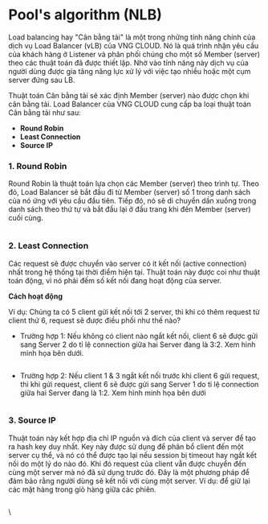 # Pool's algorithm (NLB)

Load balancing hay "Cân bằng tải" là một trong những tính năng chính của dịch vụ Load Balancer (vLB) của VNG CLOUD. Nó là quá trình nhận yêu cầu của khách hàng ở Listener và phân phối chúng cho một số Member (server) theo các thuật toán đã được thiết lập. Nhờ vào tính năng này dịch vụ của người dùng được gia tăng năng lực xử lý với việc tạo nhiều hoặc một cụm server đứng sau LB.

Thuật toán Cân bằng tải sẽ xác định Member (server) nào được chọn khi cân bằng tải. Load Balancer của VNG CLOUD cung cấp ba loại thuật toán Cân bằng tải như sau:

* **Round Robin**
* **Least Connection**
* **Source IP**

### **1. Round Robin** 

Round Robin là thuật toán lựa chọn các Member (server) theo trình tự. Theo đó, Load Balancer sẽ bắt đầu đi từ Member (server) số 1 trong danh sách của nó ứng với yêu cầu đầu tiên. Tiếp đó, nó sẽ di chuyển dần xuống trong danh sách theo thứ tự và bắt đầu lại ở đầu trang khi đến Member (server) cuối cùng.

<figure><img src="https://docs.vngcloud.vn/download/attachments/64553887/image2020-5-24_22-18-14.png?version=1&#x26;modificationDate=1694660193000&#x26;api=v2" alt=""><figcaption></figcaption></figure>

### **2. Least Connection** 

Các request sẽ được chuyển vào server có ít kết nối (active connection) nhất trong hệ thống tại thời điểm hiện tại. Thuật toán này được coi như thuật toán động, vì nó phải đếm số kết nối đang hoạt động của server.

**Cách hoạt động**

Ví dụ: Chúng ta có 5 client gửi kết nối tới 2 server, thì khi có thêm request từ client thứ 6, request sẽ được điều phối như thế nào?

* Trường hợp 1: Nếu không có client nào ngắt kết nối, client 6 sẽ được gửi sang Server 2 do tỉ lệ connection giữa hai Server đang là 3:2. Xem hình minh họa bên dưới.

<figure><img src="https://docs.vngcloud.vn/download/attachments/64553887/image2020-5-24_22-19-20.png?version=1&#x26;modificationDate=1694660193000&#x26;api=v2" alt=""><figcaption></figcaption></figure>

* Trường hợp 2: Nếu client 1 & 3 ngắt kết nối trước khi client 6 gửi request, thì khi gửi request, client 6 sẽ được gửi sang Server 1 do tỉ lệ connection giữa hai Server đang là 1:2. Xem hình minh họa bên dưới

<figure><img src="https://docs.vngcloud.vn/download/attachments/64553887/image2020-5-24_22-25-23.png?version=1&#x26;modificationDate=1694660193000&#x26;api=v2" alt=""><figcaption></figcaption></figure>

### **3. Source IP** 

Thuật toán này kết hợp địa chỉ IP nguồn và đích của client và server để tạo ra hash key duy nhất. Key này được sử dụng để phân bổ client đến một server cụ thể, và nó có thể được tạo lại nếu session bị timeout hay ngắt kết nối do một lý do nào đó. Khi đó request của client vẫn được chuyển đến cùng một server mà nó đã sử dụng trước đó. Đây là một phương pháp để đảm bảo rằng người dùng sẽ kết nối với cùng một server. Ví dụ: để giữ lại các mặt hàng trong giỏ hàng giữa các phiên.

<figure><img src="https://docs.vngcloud.vn/download/attachments/64553887/image2020-5-24_22-34-57.png?version=1&#x26;modificationDate=1694660194000&#x26;api=v2" alt=""><figcaption></figcaption></figure>

\
